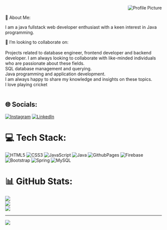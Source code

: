 <div style="display:flex;">
  <div style="flex:2;">
     <div style="flex:1;text-align:right;">
    
 <img src="https://camo.githubusercontent.com/8bf6f6d78abc81fcf9c49f10649423e73ea44bc248e83aaae8759d401c829a84/68747470733a2f2f70687973696373677572756b756c2e66696c65732e776f726470726573732e636f6d2f323031392f30322f6368617261637465722d312e676966" alt="Profile Picture" style="max-width:30%; border-radius:10%; float:right;">

  
  </div>
    
     
   <br>💫 About Me:

  I am a java fullstack web developer enthusiast with a keen interest in Java programming. 
  
  👯 I’m looking to collaborate on:<br><br>Projects related to database engineer, frontend developer and backend developer. I am always looking to collaborate with like-minded individuals who are passionate about these fields.<br>SQL database management and querying.<br>Java programming and application development.<br>I am always happy to share my knowledge and insights on these topics.<br>I love playing cricket 
  
  </div>
 
</div>

## 🌐 Socials:
[![Instagram](https://img.shields.io/badge/Instagram-%23E4405F.svg?logo=Instagram&logoColor=white)](https://instagram.com/https://www.instagram.com/harxhhh_001/?utm_source=qr)
[![LinkedIn](https://img.shields.io/badge/LinkedIn-%230077B5.svg?logo=linkedin&logoColor=white)](https://www.linkedin.com/in/harshkumarubale/)


# 💻 Tech Stack:
![HTML5](https://img.shields.io/badge/html5-%23E34F26.svg?style=for-the-badge&logo=html5&logoColor=white) ![CSS3](https://img.shields.io/badge/css3-%231572B6.svg?style=for-the-badge&logo=css3&logoColor=white) ![JavaScript](https://img.shields.io/badge/javascript-%23323330.svg?style=for-the-badge&logo=javascript&logoColor=%23F7DF1E) ![Java](https://img.shields.io/badge/java-%23ED8B00.svg?style=for-the-badge&logo=openjdk&logoColor=white) ![GithubPages](https://img.shields.io/badge/github%20pages-121013?style=for-the-badge&logo=github&logoColor=white) ![Firebase](https://img.shields.io/badge/firebase-%23039BE5.svg?style=for-the-badge&logo=firebase) ![Bootstrap](https://img.shields.io/badge/bootstrap-%238511FA.svg?style=for-the-badge&logo=bootstrap&logoColor=white) ![Spring](https://img.shields.io/badge/spring-%236DB33F.svg?style=for-the-badge&logo=spring&logoColor=white) ![MySQL](https://img.shields.io/badge/mysql-4479A1.svg?style=for-the-badge&logo=mysql&logoColor=white)
# 📊 GitHub Stats:
![](https://github-readme-stats.vercel.app/api?username=HarshUbale&theme=dark&hide_border=false&include_all_commits=false&count_private=false)<br/>
![](https://github-readme-streak-stats.herokuapp.com/?user=HarshUbale&theme=dark&hide_border=false)<br/>
![](https://github-readme-stats.vercel.app/api/top-langs/?username=HarshUbale&theme=dark&hide_border=false&include_all_commits=false&count_private=false&layout=compact)

---
[![](https://visitcount.itsvg.in/api?id=HarshUbale&icon=0&color=0)](https://visitcount.itsvg.in)

<!-- Proudly created with GPRM ( https://gprm.itsvg.in ) -->
